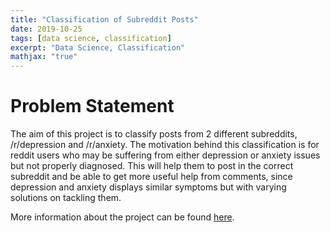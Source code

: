 ```yaml
---
title: "Classification of Subreddit Posts"
date: 2019-10-25
tags: [data science, classification]
excerpt: "Data Science, Classification"
mathjax: "true"
---
```


# Problem Statement
The aim of this project is to classify posts from 2 different subreddits, /r/depression and /r/anxiety.
The motivation behind this classification is for reddit users who may be suffering from either depression or anxiety issues but not properly diagnosed.
This will help them to post in the correct subreddit and be able to get more useful help from comments, since depression and anxiety displays similar symptoms but with varying solutions on tackling them.

More information about the project can be found [here](https://github.com/nicholas-limjj/dsi-project3).
